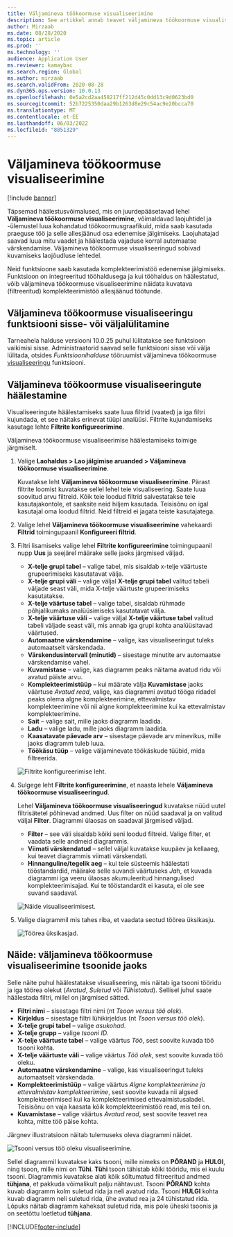 ```yaml
---
title: Väljamineva töökoormuse visualiseerimine
description: See artikkel annab teavet väljamineva töökoormuse visualiseerimise kohta. See funktsioon võimaldab laojuhatajatel ja -ülemustel luua kohandatud töökoormusgraafikuid, mida saab kasutada praeguse töö ja selle allesjäänud osa edenemise jälgimiseks. Laojuhatajad saavad luua mitu vaadet ja häälestada vajaduse korral automaatse värskendamise.
author: Mirzaab
ms.date: 08/28/2020
ms.topic: article
ms.prod: ''
ms.technology: ''
audience: Application User
ms.reviewer: kamaybac
ms.search.region: Global
ms.author: mirzaab
ms.search.validFrom: 2020-08-28
ms.dyn365.ops.version: 10.0.13
ms.openlocfilehash: 0e5a2cd2aa458217ff212d45c0dd13c9d0623bd0
ms.sourcegitcommit: 52b7225350daa29b1263d8e29c54ac9e20bcca70
ms.translationtype: MT
ms.contentlocale: et-EE
ms.lasthandoff: 06/03/2022
ms.locfileid: "8851329"
---
```

# <a name="outbound-workload-visualization"></a>Väljamineva töökoormuse visualiseerimine

[!include [banner](../includes/banner.md)]

Täpsemad häälestusvõimalused, mis on juurdepääsetavad lehel **Väljamineva töökoormuse visualiseerimine**, võimaldavad laojuhtidel ja -ülemustel luua kohandatud töökoormusgraafikuid, mida saab kasutada praeguse töö ja selle allesjäänud osa edenemise jälgimiseks. Laojuhatajad saavad luua mitu vaadet ja häälestada vajaduse korral automaatse värskendamise. Väljamineva töökoormuse visualiseeringud sobivad kuvamiseks laojõudluse lehtedel.

Neid funktsioone saab kasutada komplekteerimistöö edenemise jälgimiseks. Funktsioon on integreeritud tööhaldusega ja kui tööhaldus on häälestatud, võib väljamineva töökoormuse visualiseerimine näidata kuvatava (filtreeritud) komplekteerimistöö allesjäänud töötunde.

## <a name="turn-the-outbound-workload-visualization-feature-on-or-off"></a>Väljamineva töökoormuse visualiseeringu funktsiooni sisse- või väljalülitamine

Tarneahela halduse versiooni 10.0.25 puhul lülitatakse see funktsioon vaikimisi sisse. Administraatorid saavad selle funktsiooni sisse või välja lülitada, otsides *Funktsioonihalduse* tööruumist väljamineva töökoormuse [visualiseeringu](../../fin-ops-core/fin-ops/get-started/feature-management/feature-management-overview.md) funktsiooni.

## <a name="set-up-outbound-workload-visualizations"></a>Väljamineva töökoormuse visualiseeringute häälestamine

Visualiseeringute häälestamiseks saate luua filtrid (vaated) ja iga filtri kujundada, et see näitaks erinevat tüüpi analüüsi. Filtrite kujundamiseks kasutage lehte **Filtrite konfigureerimine**.

Väljamineva töökoormuse visualiseerimise häälestamiseks toimige järgmiselt.

1. Valige **Laohaldus \> Lao jälgimise aruanded \> Väljamineva töökoormuse visualiseerimine**.

    Kuvatakse leht **Väljamineva töökoormuse visualiseerimine**. Pärast filtrite loomist kuvatakse sellel lehel teie visualiseering. Saate luua soovitud arvu filtreid. Kõik teie loodud filtrid salvestatakse teie kasutajakontole, et saaksite neid hiljem kasutada. Teisisõnu on igal kasutajal oma loodud filtrid. Neid filtreid ei jagata teiste kasutajatega.

1. Valige lehel **Väljamineva töökoormuse visualiseerimine** vahekaardi **Filtrid** toimingupaanil **Konfigureeri filtrid**.
1. Filtri lisamiseks valige lehel **Filtrite konfigureerimine** toimingupaanil nupp **Uus** ja seejärel määrake selle jaoks järgmised väljad.

    - **X-telje grupi tabel** – valige tabel, mis sisaldab x-telje väärtuste grupeerimiseks kasutatavat välja.
    - **X-telje grupi väli** – valige väljal **X-telje grupi tabel** valitud tabeli väljade seast väli, mida X-telje väärtuste grupeerimiseks kasutatakse.
    - **X-telje väärtuse tabel** – valige tabel, sisaldab rühmade põhjalikumaks analüüsimiseks kasutatavat välja.
    - **X-telje väärtuse väli** – valige väljal **X-telje väärtuse tabel** valitud tabeli väljade seast väli, mis annab iga grupi kohta analüüsitavad väärtused.
    - **Automaatne värskendamine** – valige, kas visualiseeringut tuleks automaatselt värskendada.
    - **Värskendusintervall (minutid)** – sisestage minutite arv automaatse värskendamise vahel.
    - **Kuvamistase** – valige, kas diagramm peaks näitama avatud ridu või avatud päiste arvu.
    - **Komplekteerimistüüp** – kui määrate välja **Kuvamistase** jaoks väärtuse _Avatud read_, valige, kas diagrammi avatud tööga ridadel peaks olema algne komplekteerimine, ettevalmistav komplekteerimine või nii algne komplekteerimine kui ka ettevalmistav komplekteerimine.
    - **Sait** – valige sait, mille jaoks diagramm laadida.
    - **Ladu** – valige ladu, mille jaoks diagramm laadida.
    - **Kaasatavate päevade arv** – sisestage päevade arv minevikus, mille jaoks diagramm tuleb luua.
    - **Töökäsu tüüp** – valige väljaminevate töökäskude tüübid, mida filtreerida.

    ![Filtrite konfigureerimise leht.](media/work-viz-filters-1.png "Filtrite konfigureerimise leht")

1. Sulgege leht **Filtrite konfigureerimine**, et naasta lehele **Väljamineva töökoormuse visualiseeringud**.

    Lehel **Väljamineva töökoormuse visualiseeringud** kuvatakse nüüd uutel filtrisätetel põhinevad andmed. Uus filter on nüüd saadaval ja on valitud väljal **Filter**. Diagrammi ülaosas on saadaval järgmised väljad.

    - **Filter** – see väli sisaldab kõiki seni loodud filtreid. Valige filter, et vaadata selle andmeid diagrammis.
    - **Viimati värskendatud** – sellel väljal kuvatakse kuupäev ja kellaaeg, kui teavet diagrammis viimati värskendati.
    - **Hinnanguline/tegelik aeg** – kui teie süsteemis häälestati tööstandardid, määrake selle suvandi väärtuseks *Jah*, et kuvada diagrammi iga veeru ülaosas akumuleeritud hinnangulised komplekteerimisajad. Kui te tööstandardit ei kasuta, ei ole see suvand saadaval.

    ![Näide visualiseerimisest.](media/work-viz-chart.png "Näide visualiseerimisest")

1. Valige diagrammil mis tahes riba, et vaadata seotud töörea üksikasju.

    ![Töörea üksikasjad.](media/work-viz-work-details.png "Töörea üksikasjad")

## <a name="example-outbound-workload-visualization-for-zones"></a>Näide: väljamineva töökoormuse visualiseerimine tsoonide jaoks

Selle näite puhul häälestatakse visualiseering, mis näitab iga tsooni tööridu ja iga töörea olekut (_Avatud_, _Suletud_ või _Tühistatud_). Sellisel juhul saate häälestada filtri, millel on järgmised sätted.

- **Filtri nimi** – sisestage filtri nimi (nt _Tsoon versus töö olek_).
- **Kirjeldus** – sisestage filtri lühikirjeldus (nt _Tsoon versus töö olek_).
- **X-telje grupi tabel** – valige _asukohad._
- **X-telje grupp** – valige _tsooni ID_.
- **X-telje väärtuste tabel** – valige väärtus _Töö_, sest soovite kuvada töö tsooni kohta.
- **X-telje väärtuste väli** – valige väärtus _Töö olek_, sest soovite kuvada töö oleku.
- **Automaatne värskendamine** – valige, kas visualiseeringut tuleks automaatselt värskendada.
- **Komplekteerimistüüp** – valige väärtus _Algne komplekteerimine ja ettevalmistav komplekteerimine_, sest soovite kuvada nii algsed komplekteerimised kui ka komplekteerimised ettevalmistusaladel. Teisisõnu on vaja kaasata kõik komplekteerimistöö read, mis teil on.
- **Kuvamistase** – valige väärtus _Avatud read_, sest soovite teavet rea kohta, mitte töö päise kohta.

Järgnev illustratsioon näitab tulemuseks oleva diagrammi näidet.

![Tsooni versus töö oleku visualiseerimine.](media/work-viz-chart.png "Tsooni versus töö oleku visualiseerimine")

Sellel diagrammil kuvatakse kaks tsooni, mille nimeks on **PÕRAND** ja **HULGI**, ning tsoon, mille nimi on **Tühi**. **Tühi** tsoon tähistab kõiki tööridu, mis ei kuulu tsooni. Diagrammis kuvatakse alati kõik sõltumatud filtreeritud andmed **tühjana**, et pakkuda võimalikult palju nähtavust. Tsooni **PÕRAND** kohta kuvab diagramm kolm suletud rida ja neli avatud rida. Tsooni **HULGI** kohta kuvab diagramm neli suletud rida, ühe avatud rea ja 24 tühistatud rida. Lõpuks näitab diagramm kaheksat suletud rida, mis pole üheski tsoonis ja on seetõttu loetletud **tühjana**.


[!INCLUDE[footer-include](../../includes/footer-banner.md)]